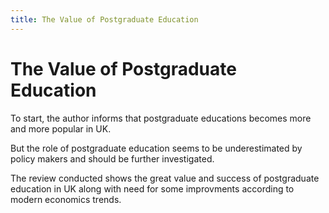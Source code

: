```yaml
---
title: The Value of Postgraduate Education
---
```

# The Value of Postgraduate Education

To start, the author informs that postgraduate educations
becomes more and more popular in UK.

But the role of postgraduate education seems to be
underestimated by policy makers
and should be further investigated.

The review conducted shows the great value and success
of postgraduate education in UK along with need for
some improvments according to modern economics trends.
